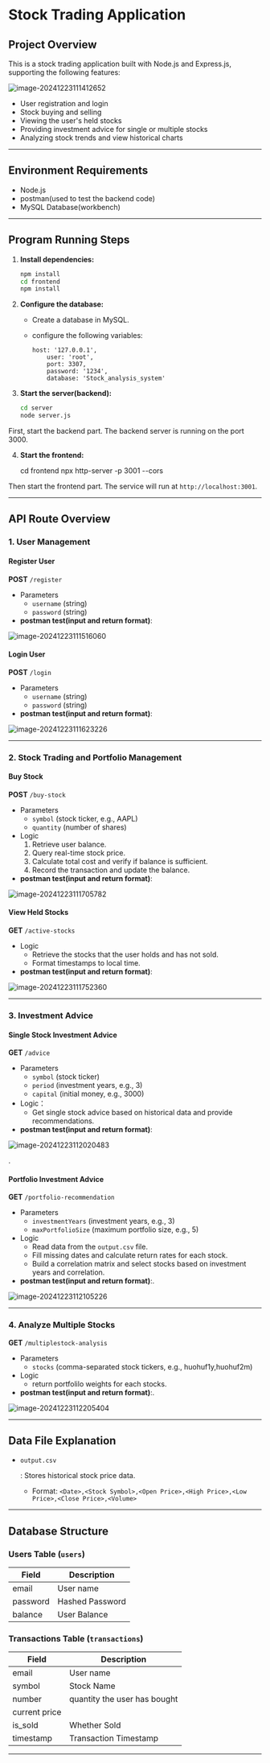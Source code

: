 # Stock Trading Application

## Project Overview

This is a stock trading application built with Node.js and Express.js, supporting the following features:

![image-20241223111412652](images/image-20241223111412652.png)

- User registration and login
- Stock buying and selling
- Viewing the user's held stocks
- Providing investment advice for single or multiple stocks
- Analyzing stock trends and view historical charts



------

## Environment Requirements

- Node.js 
- postman(used to test the backend code)
- MySQL Database(workbench)

------

## Program Running Steps

1. **Install dependencies:**

   ```bash
   npm install 
   cd frontend
   npm install
   ```

2. **Configure the database:**

   - Create a database in MySQL.

   - configure the following variables:

     ```env
     host: '127.0.0.1',
         user: 'root',
         port: 3307,
         password: '1234',
         database: 'Stock_analysis_system'
     ```

3. **Start the server(backend):**

   ```bash
   cd server
   node server.js
   ```

First, start the backend part. The backend server is running on the port 3000.

4. **Start the frontend:**

	cd frontend
	npx http-server -p 3001 --cors

Then start the frontend part. The service will run at `http://localhost:3001`.

------

## API Route Overview

### **1. User Management**

#### Register User

**POST** `/register`

- Parameters
  - `username` (string)
  - `password` (string)
- **postman test(input and return format)**:

![image-20241223111516060](images/image-20241223111516060.png)

#### Login User

**POST** `/login`

- Parameters
  - `username` (string)
  - `password` (string)
- **postman test(input and return format)**:

![image-20241223111623226](images/image-20241223111623226.png)

------

### **2. Stock Trading and Portfolio Management**

#### Buy Stock

**POST** `/buy-stock`

- Parameters
  - `symbol` (stock ticker, e.g., AAPL)
  - `quantity` (number of shares)
- Logic
  1. Retrieve user balance.
  2. Query real-time stock price.
  3. Calculate total cost and verify if balance is sufficient.
  4. Record the transaction and update the balance.
- **postman test(input and return format)**:

![image-20241223111705782](images/image-20241223111705782.png)

#### View Held Stocks

**GET** `/active-stocks`

- Logic
  - Retrieve the stocks that the user holds and has not sold.
  - Format timestamps to local time.
- **postman test(input and return format)**:

![image-20241223111752360](images/image-20241223111752360.png)

------

### **3. Investment Advice**

#### Single Stock Investment Advice

**GET** `/advice`

- Parameters
  - `symbol` (stock ticker)
  - `period` (investment years, e.g., 3)
  - `capital` (initial money, e.g., 3000)
- Logic：
  - Get single stock advice based on historical data and provide recommendations.
- **postman test(input and return format)**:

![image-20241223112020483](images/image-20241223112020483.png)

.

#### Portfolio Investment Advice

**GET** `/portfolio-recommendation`

- Parameters
  - `investmentYears` (investment years, e.g., 3)
  - `maxPortfolioSize` (maximum portfolio size, e.g., 5)
- Logic
  - Read data from the `output.csv` file.
  - Fill missing dates and calculate return rates for each stock.
  - Build a correlation matrix and select stocks based on investment years and correlation.
- **postman test(input and return format)**:.

![image-20241223112105226](images/image-20241223112105226.png)

------

### **4. Analyze Multiple Stocks**

**GET** `/multiplestock-analysis`

- Parameters
  - `stocks` (comma-separated stock tickers, e.g., huohuf1y,huohuf2m)
- Logic
  - return portfolilo weights for each stocks.
- **postman test(input and return format)**:.

![image-20241223112205404](images/image-20241223112205404.png)

------

## Data File Explanation

- `output.csv`

  : Stores historical stock price data.

  - Format: `<Date>,<Stock Symbol>,<Open Price>,<High Price>,<Low Price>,<Close Price>,<Volume>`

------

## Database Structure

### Users Table (`users`)

| Field    | Description     |
| -------- | --------------- |
| email    | User name       |
| password | Hashed Password |
| balance  | User Balance    |

### Transactions Table (`transactions`)

| Field         | Description                  |
| ------------- | ---------------------------- |
| email         | User name                    |
| symbol        | Stock Name                   |
| number        | quantity the user has bought |
| current price |                              |
| is_sold       | Whether Sold                 |
| timestamp     | Transaction Timestamp        |

------

